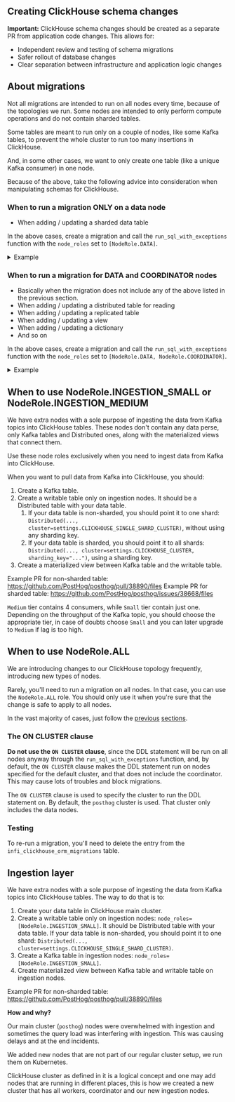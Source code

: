 ## Creating ClickHouse schema changes

**Important:** ClickHouse schema changes should be created as a separate PR from application code changes. This allows for:

- Independent review and testing of schema migrations
- Safer rollout of database changes
- Clear separation between infrastructure and application logic changes

## About migrations

Not all migrations are intended to run on all nodes every time, because of the topologies we run. Some nodes are intended to only perform compute operations and do not contain sharded tables.

Some tables are meant to run only on a couple of nodes, like some Kafka tables, to prevent the whole cluster to run too many insertions in ClickHouse.

And, in some other cases, we want to only create one table (like a unique Kafka consumer) in one node.

Because of the above, take the following advice into consideration when manipulating schemas for ClickHouse.

### When to run a migration ONLY on a data node

- When adding / updating a sharded data table

In the above cases, create a migration and call the `run_sql_with_exceptions` function with the `node_roles` set to `[NodeRole.DATA]`.

<details>

<summary>Example</summary>
For example, the `sharded_events` table is a sharded table. Thus, it should only be added on data nodes.

Also, since to fill this table we need to consume events from Kafka, we need to run Kafka consumers on the data nodes, which would include the materialized view and the writable distributed table. So the `kafka_events_json`, `events_json_mv` and `writable_events` tables should also be added on them.

</details>

### When to run a migration for DATA and COORDINATOR nodes

- Basically when the migration does not include any of the above listed in the previous section.
- When adding / updating a distributed table for reading
- When adding / updating a replicated table
- When adding / updating a view
- When adding / updating a dictionary
- And so on

In the above cases, create a migration and call the `run_sql_with_exceptions` function with the `node_roles` set to `[NodeRole.DATA, NodeRole.COORDINATOR]`.

<details>

<summary>Example</summary>

Following the previous section example, the sharded events table along with the Kafka tables, materialized views and writable distributed table would be added to the data nodes. However, the `distributed_events`, which is the table used for the read path, would be added to all nodes.

</details>

## When to use NodeRole.INGESTION_SMALL or NodeRole.INGESTION_MEDIUM

We have extra nodes with a sole purpose of ingesting the data from Kafka topics into ClickHouse tables. These nodes don't contain any data perse, only Kafka tables and Distributed ones, along with the materialized views that connect them.

Use these node roles exclusively when you need to ingest data from Kafka into ClickHouse.

When you want to pull data from Kafka into ClickHouse, you should:

1. Create a Kafka table.
2. Create a writable table only on ingestion nodes. It should be a Distributed table with your data table.
   1. If your data table is non-sharded, you should point it to one shard: `Distributed(..., cluster=settings.CLICKHOUSE_SINGLE_SHARD_CLUSTER)`, without using any sharding key.
   2. If your data table is sharded, you should point it to all shards: `Distributed(..., cluster=settings.CLICKHOUSE_CLUSTER, sharding_key="...")`, using a sharding key.
3. Create a materialized view between Kafka table and the writable table.

Example PR for non-sharded table: https://github.com/PostHog/posthog/pull/38890/files
Example PR for sharded table: https://github.com/PostHog/posthog/issues/38668/files

`Medium` tier contains 4 consumers, while `Small` tier contain just one. Depending on the throughput of the Kafka topic, you should choose the appropriate tier, in case of doubts choose `Small` and you can later upgrade to `Medium` if lag is too high.

## When to use NodeRole.ALL

We are introducing changes to our ClickHouse topology frequently, introducing new types of nodes.

Rarely, you'll need to run a migration on all nodes. In that case, you can use the `NodeRole.ALL` role. You should only use it when you're sure that the change is safe to apply to all nodes.

In the vast majority of cases, just follow the [previous](#when-to-run-a-migration-only-on-a-data-node) [sections](#when-to-run-a-migration-for-data-and-coordinator-nodes).

### The ON CLUSTER clause

**Do not use the `ON CLUSTER` clause**, since the DDL statement will be run on all nodes anyway through the `run_sql_with_exceptions` function, and, by default, the `ON CLUSTER` clause makes the DDL statement run on nodes specified for the default cluster, and that does not include the coordinator.
This may cause lots of troubles and block migrations.

The `ON CLUSTER` clause is used to specify the cluster to run the DDL statement on. By default, the `posthog` cluster is used. That cluster only includes the data nodes.

### Testing

To re-run a migration, you'll need to delete the entry from the `infi_clickhouse_orm_migrations` table.

## Ingestion layer

We have extra nodes with a sole purpose of ingesting the data from Kafka topics into ClickHouse tables. The way to do that is to:

1. Create your data table in ClickHouse main cluster.
2. Create a writable table only on ingestion nodes: `node_roles=[NodeRole.INGESTION_SMALL]`. It should be Distributed table with your data table. If your data table is non-sharded, you should point it to one shard: `Distributed(..., cluster=settings.CLICKHOUSE_SINGLE_SHARD_CLUSTER)`.
3. Create a Kafka table in ingestion nodes: `node_roles=[NodeRole.INGESTION_SMALL]`.
4. Create materialized view between Kafka table and writable table on ingestion nodes.

Example PR for non-sharded table: https://github.com/PostHog/posthog/pull/38890/files

**How and why?**

Our main cluster (`posthog`) nodes were overwhelmed with ingestion and sometimes the query load
was interfering with ingestion. This was causing delays and at the end incidents.

We added new nodes that are not part of our regular cluster setup, we run them on Kubernetes.

ClickHouse cluster as defined in it is a logical concept and one may add nodes that are running in different places, this is how we created a new cluster that has all workers, coordinator and our new ingestion nodes.
